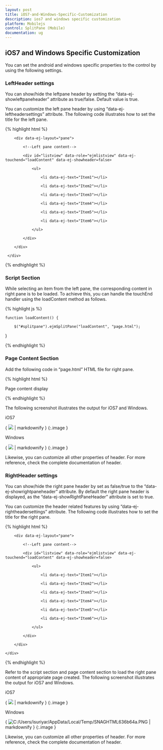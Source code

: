 ```yaml
---
layout: post
title: iOS7-and-Windows-Specific-Customization
description: ios7 and windows specific customization
platform: Mobilejs
control: SplitPane (Mobile)
documentation: ug
---
```


## iOS7 and Windows Specific Customization

You can set the android and windows specific properties to the control by using the following settings.

### LeftHeader settings

You can show/hide the leftpane header by setting the “data-ej-showleftpaneheader” attribute as true/false. Default value is true.

You can customize the left pane header by using “data-ej-leftheadersettings” attribute. The following code illustrates how to set the title for the left pane.  

{% highlight html %}



<div id="splitpane" data-role="ejmsplitpane" data-ej-leftheadersettings-title="Sample Header">

        <div data-ej-layout="pane">

            <!--Left pane content-->

            <div id="listview" data-role="ejmlistview" data-ej-touchend="loadContent" data-ej-showheader=false>

                <ul>

                    <li data-ej-text="Item1"></li>

                    <li data-ej-text="Item2"></li>

                    <li data-ej-text="Item3"></li>

                    <li data-ej-text="Item4"></li>

                    <li data-ej-text="Item5"></li>

                    <li data-ej-text="Item6"></li>         

                </ul>

            </div>

        </div>

     </div>



{% endhighlight %}



### Script Section

While selecting an item from the left pane, the corresponding content in right pane is to be loaded. To achieve this, you can handle the touchEnd handler using the loadContent method as follows.

{% highlight js %}

    function loadContent() {

        $("#splitpane").ejmSplitPane("loadContent", "page.html");

}





{% endhighlight %}

### Page Content Section

Add the following code in “page.html” HTML file for right pane.

{% highlight html %}

<div>

Page content display

</div>



{% endhighlight %}


The following screenshot illustrates the output for iOS7 and Windows.

iOS7

{ ![](iOS7-and-Windows-Specific-Customization_images/iOS7-and-Windows-Specific-Customization_img1.png) | markdownify }
{:.image }


Windows

{ ![](iOS7-and-Windows-Specific-Customization_images/iOS7-and-Windows-Specific-Customization_img2.png) | markdownify }
{:.image }


Likewise, you can customize all other properties of header. For more reference, check the complete documentation of header. 



### RightHeader settings

You can show/hide the right pane header by set as false/true to the “data-ej-showrightpaneheader” attribute. By default the right pane header is displayed, as the “data-ej-showRightPaneHeader” attribute is set to true.

You can customize the header related features by using “data-ej-rightheadersettings” attribute. The following code illustrates how to set the title for the right pane.  

{% highlight html %}

<div id="splitpane" data-role="ejmsplitpane"  data-ej-rightheadersettings-title="Page Header">

        <div data-ej-layout="pane">

            <!--Left pane content-->

            <div id="listview" data-role="ejmlistview" data-ej-touchend="loadContent" data-ej-showheader=false>

                <ul>

                    <li data-ej-text="Item1"></li>

                    <li data-ej-text="Item2"></li>

                    <li data-ej-text="Item3"></li>

                    <li data-ej-text="Item4"></li>

                    <li data-ej-text="Item5"></li>

                    <li data-ej-text="Item6"></li>

                </ul>

            </div>

        </div>

    </div>



{% endhighlight %}





Refer to the script section and page content section to load the right pane content of appropriate page created. The following screenshot illustrates the output for iOS7 and Windows.

iOS7

{ ![](iOS7-and-Windows-Specific-Customization_images/iOS7-and-Windows-Specific-Customization_img3.png) | markdownify }
{:.image }


Windows

{ ![C:/Users/isuriyar/AppData/Local/Temp/SNAGHTML636b64a.PNG](iOS7-and-Windows-Specific-Customization_images/iOS7-and-Windows-Specific-Customization_img4.png) | markdownify }
{:.image }


Likewise, you can customize all other properties of header. For more reference, check the complete documentation of header.

